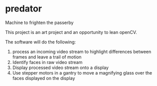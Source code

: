# predator
Machine to frighten the passerby

This project is an art project and an opportunity to lean openCV. 

The software will do the following:

1. process an incoming video stream to highlight differences between frames and leave a trail of motion
2. Identify faces in raw video stream
3. Display processed video stream onto a display
4. Use stepper motors in a gantry to move a magnifying glass over the faces displayed on the display

